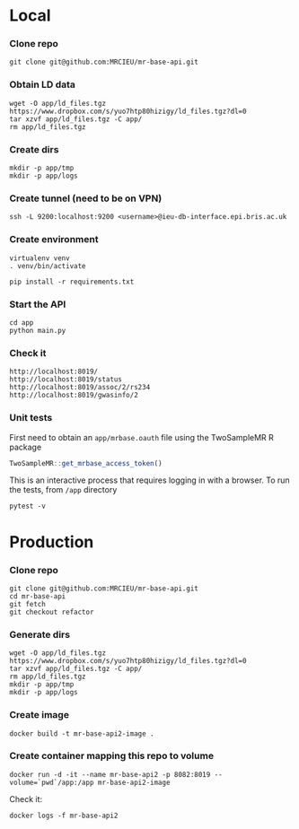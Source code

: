 # Local


### Clone repo

```
git clone git@github.com:MRCIEU/mr-base-api.git
```

### Obtain LD data
```
wget -O app/ld_files.tgz https://www.dropbox.com/s/yuo7htp80hizigy/ld_files.tgz?dl=0
tar xzvf app/ld_files.tgz -C app/
rm app/ld_files.tgz
```

### Create dirs

```
mkdir -p app/tmp
mkdir -p app/logs
```


### Create tunnel (need to be on VPN)
```
ssh -L 9200:localhost:9200 <username>@ieu-db-interface.epi.bris.ac.uk
```


### Create environment
```
virtualenv venv
. venv/bin/activate

pip install -r requirements.txt
```

### Start the API
```
cd app
python main.py
```

### Check it
```
http://localhost:8019/
http://localhost:8019/status
http://localhost:8019/assoc/2/rs234
http://localhost:8019/gwasinfo/2
```

### Unit tests
First need to obtain an `app/mrbase.oauth` file using the TwoSampleMR R package

```r
TwoSampleMR::get_mrbase_access_token()
```

This is an interactive process that requires logging in with a browser. To run the tests, from `/app` directory

```
pytest -v
```

# Production

### Clone repo

```
git clone git@github.com:MRCIEU/mr-base-api.git
cd mr-base-api
git fetch
git checkout refactor
```

### Generate dirs
```
wget -O app/ld_files.tgz https://www.dropbox.com/s/yuo7htp80hizigy/ld_files.tgz?dl=0
tar xzvf app/ld_files.tgz -C app/
rm app/ld_files.tgz
mkdir -p app/tmp
mkdir -p app/logs
```

### Create image

```
docker build -t mr-base-api2-image .
```

### Create container mapping this repo to volume

```
docker run -d -it --name mr-base-api2 -p 8082:8019 --volume=`pwd`/app:/app mr-base-api2-image
```

Check it:

```
docker logs -f mr-base-api2
```

